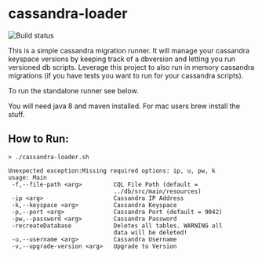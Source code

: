 cassandra-loader
========================

![Build status](https://travis-ci.org/paradoxical-io/cassandra-loader.svg?branch=master)


This is a simple cassandra migration runner. It will manage your cassandra keyspace versions by keeping track of a 
dbversion and letting you run versioned db scripts. Leverage this project to also run in memory cassandra migrations 
(if you have tests you want to run for your cassandra scripts).

To run the standalone runner see below.

You will need java 8 and maven installed.  For mac users brew install the stuff.

## How to Run:

```
> ./cassandra-loader.sh

Unexpected exception:Missing required options: ip, u, pw, k
usage: Main
 -f,--file-path <arg>         CQL File Path (default =
                              ../db/src/main/resources)
 -ip <arg>                    Cassandra IP Address
 -k,--keyspace <arg>          Cassandra Keyspace
 -p,--port <arg>              Cassandra Port (default = 9042)
 -pw,--password <arg>         Cassandra Password
 -recreateDatabase            Deletes all tables. WARNING all
                              data will be deleted! 
 -u,--username <arg>          Cassandra Username
 -v,--upgrade-version <arg>   Upgrade to Version
``` 

